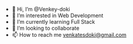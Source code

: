 - 👋 Hi, I’m @Venkey-doki
- 👀 I’m interested in Web Development
- 🌱 I’m currently learning Full Stack
- 💞️ I’m looking to collaborate 
- 📫 How to reach me venkatesdoki@gmail.com

<!---
Venkey-doki/Venkey-doki is a ✨ special ✨ repository because its `README.md` (this file) appears on your GitHub profile.
You can click the Preview link to take a look at your changes.
--->
